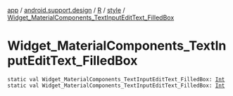 [app](../../../index.md) / [android.support.design](../../index.md) / [R](../index.md) / [style](index.md) / [Widget_MaterialComponents_TextInputEditText_FilledBox](./-widget_-material-components_-text-input-edit-text_-filled-box.md)

# Widget_MaterialComponents_TextInputEditText_FilledBox

`static val Widget_MaterialComponents_TextInputEditText_FilledBox: `[`Int`](https://kotlinlang.org/api/latest/jvm/stdlib/kotlin/-int/index.html)
`static val Widget_MaterialComponents_TextInputEditText_FilledBox: `[`Int`](https://kotlinlang.org/api/latest/jvm/stdlib/kotlin/-int/index.html)